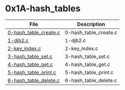 # 0x1A-hash_tables

| File      | Description |
| ----------- | ----------- |
| [0-hash_table_create.c](./0-hash_table_create.c) | 0-hash_table_create.c |
| [1-djb2.c](./1-djb2.c) | 1-djb2.c |
| [2-key_index.c](./2-key_index.c) | 2-key_index.c |
| [3-hash_table_set.c](./3-hash_table_set.c) | 3-hash_table_set.c |
| [4-hash_table_get.c](./4-hash_table_get.c) | 4-hash_table_get.c |
| [5-hash_table_print.c](./5-hash_table_print.c) | 5-hash_table_print.c |
| [6-hash_table_delete.c](./6-hash_table_delete.c) | 6-hash_table_delete.c |
